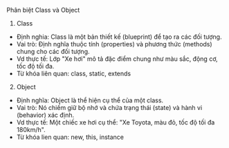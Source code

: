 Phân biệt Class và Object

1. Class
- Định nghia: Class là một bản thiết kế (blueprint) để tạo ra các đối tượng.
- Vai trò: Định nghĩa thuộc tính (properties) và phương thức (methods) chung cho các đối tượng.
- Vd thực tế: Lớp "Xe hơi" mô tả đặc điểm chung như màu sắc, động cơ, tốc độ tối đa.
- Từ khóa liên quan: class, static, extends
2. Object
- Định nghĩa: Object là thể hiện cụ thể của một class.
- Vai trò: Nó chiếm giữ bộ nhớ và chứa trạng thái (state) và hành vi (behavior) xác định.
- Vd thực tế: Một chiếc xe hơi cụ thể: "Xe Toyota, màu đỏ, tốc độ tối đa 180km/h".
- Từ khóa lien quan: new, this, instance
